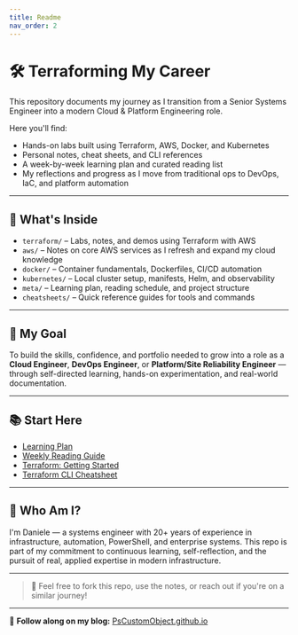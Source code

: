 ```yaml
---
title: Readme
nav_order: 2
---
```



# 🛠️ Terraforming My Career

This repository documents my journey as I transition from a Senior Systems Engineer into a modern Cloud & Platform Engineering role.

Here you'll find:
- Hands-on labs built using Terraform, AWS, Docker, and Kubernetes
- Personal notes, cheat sheets, and CLI references
- A week-by-week learning plan and curated reading list
- My reflections and progress as I move from traditional ops to DevOps, IaC, and platform automation

---

## 🧭 What's Inside

- `terraform/` – Labs, notes, and demos using Terraform with AWS
- `aws/` – Notes on core AWS services as I refresh and expand my cloud knowledge
- `docker/` – Container fundamentals, Dockerfiles, CI/CD automation
- `kubernetes/` – Local cluster setup, manifests, Helm, and observability
- `meta/` – Learning plan, reading schedule, and project structure
- `cheatsheets/` – Quick reference guides for tools and commands

---

## 🎯 My Goal

To build the skills, confidence, and portfolio needed to grow into a role as a **Cloud Engineer**, **DevOps Engineer**, or **Platform/Site Reliability Engineer** — through self-directed learning, hands-on experimentation, and real-world documentation.

---

## 📚 Start Here

- [Learning Plan](meta/learning-plan.md)
- [Weekly Reading Guide](meta/reading-plan.md)
- [Terraform: Getting Started](terraform/01-getting-started.md)
- [Terraform CLI Cheatsheet](cheatsheets/terraform-cheatsheet.md)

---

## 👋 Who Am I?

I'm Daniele — a systems engineer with 20+ years of experience in infrastructure, automation, PowerShell, and enterprise systems. This repo is part of my commitment to continuous learning, self-reflection, and the pursuit of real, applied expertise in modern infrastructure.

---

> 📢 Feel free to fork this repo, use the notes, or reach out if you're on a similar journey!

---

📖 **Follow along on my blog:** [PsCustomObject.github.io](https://pscustomobject.github.io)
